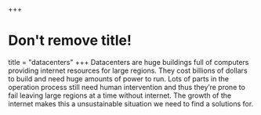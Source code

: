 +++
# Don't remove title!

title = "datacenters"
+++
Datacenters are huge buildings full of computers providing internet resources for large regions. They cost billions of dollars to build and need huge amounts of power to run. Lots of parts in the operation process still need human intervention and thus they’re prone to fail leaving large regions at a time without internet. The growth of the internet makes this a unsustainable situation we need to find a solutions for.